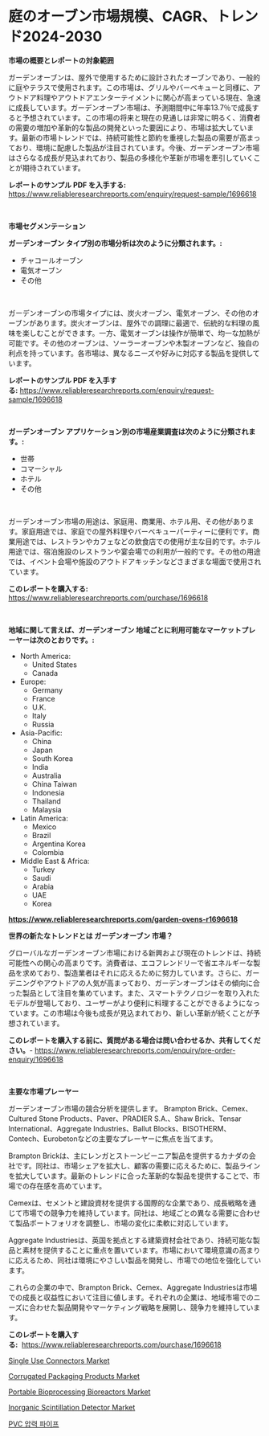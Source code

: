 <p><h1>庭のオーブン市場規模、CAGR、トレンド2024-2030</h1></p><p><strong>市場の概要とレポートの対象範囲</strong></p>
<p><p>ガーデンオーブンは、屋外で使用するために設計されたオーブンであり、一般的に庭やテラスで使用されます。この市場は、グリルやバーベキューと同様に、アウトドア料理やアウトドアエンターテイメントに関心が高まっている現在、急速に成長しています。ガーデンオーブン市場は、予測期間中に年率13.7％で成長すると予想されています。この市場の将来と現在の見通しは非常に明るく、消費者の需要の増加や革新的な製品の開発といった要因により、市場は拡大しています。最新の市場トレンドでは、持続可能性と節約を重視した製品の需要が高まっており、環境に配慮した製品が注目されています。今後、ガーデンオーブン市場はさらなる成長が見込まれており、製品の多様化や革新が市場を牽引していくことが期待されています。</p></p>
<p><strong>レポートのサンプル PDF を入手する:</strong> <a href="https://www.reliableresearchreports.com/enquiry/request-sample/1696618">https://www.reliableresearchreports.com/enquiry/request-sample/1696618</a></p>
<p>&nbsp;</p>
<p><strong>市場セグメンテーション</strong></p>
<p><strong>ガーデンオーブン タイプ別の市場分析は次のように分類されます。:</strong></p>
<p><ul><li>チャコールオーブン</li><li>電気オーブン</li><li>その他</li></ul></p>
<p>&nbsp;</p>
<p><p>ガーデンオーブンの市場タイプには、炭火オーブン、電気オーブン、その他のオーブンがあります。炭火オーブンは、屋外での調理に最適で、伝統的な料理の風味を楽しむことができます。一方、電気オーブンは操作が簡単で、均一な加熱が可能です。その他のオーブンは、ソーラーオーブンや木製オーブンなど、独自の利点を持っています。各市場は、異なるニーズや好みに対応する製品を提供しています。</p></p>
<p><strong>レポートのサンプル PDF を入手する:</strong>&nbsp;<a href="https://www.reliableresearchreports.com/enquiry/request-sample/1696618">https://www.reliableresearchreports.com/enquiry/request-sample/1696618</a></p>
<p>&nbsp;</p>
<p><strong> ガーデンオーブン アプリケーション別の市場産業調査は次のように分類されます。:</strong></p>
<p><ul><li>世帯</li><li>コマーシャル</li><li>ホテル</li><li>その他</li></ul></p>
<p>&nbsp;</p>
<p><p>ガーデンオーブン市場の用途は、家庭用、商業用、ホテル用、その他があります。家庭用途では、家庭での屋外料理やバーベキューパーティーに便利です。商業用途では、レストランやカフェなどの飲食店での使用が主な目的です。ホテル用途では、宿泊施設のレストランや宴会場での利用が一般的です。その他の用途では、イベント会場や施設のアウトドアキッチンなどさまざまな場面で使用されています。</p></p>
<p><strong>このレポートを購入する:</strong>&nbsp; <a href="https://www.reliableresearchreports.com/purchase/1696618">https://www.reliableresearchreports.com/purchase/1696618</a></p>
<p>&nbsp;</p>
<p><strong>地域に関して言えば、ガーデンオーブン 地域ごとに利用可能なマーケットプレーヤーは次のとおりです。:</strong></p>
<p><ul>
    <li>
        North America:
        <ul>
            <li>United States</li>
            <li>Canada</li>
        </ul>
    </li>
    <li>
        Europe:
        <ul>
            <li>Germany</li>
            <li>France</li>
            <li>U.K.</li>
            <li>Italy</li>
            <li>Russia</li>
        </ul>
    </li>
    <li>
        Asia-Pacific:
        <ul>
            <li>China</li>
            <li>Japan</li>
            <li>South Korea</li>
            <li>India</li>
            <li>Australia</li>
            <li>China Taiwan</li>
            <li>Indonesia</li>
            <li>Thailand</li>
            <li>Malaysia</li>
        </ul>
    </li>
    <li>
        Latin America:
        <ul>
            <li>Mexico</li>
            <li>Brazil</li>
            <li>Argentina Korea</li>
            <li>Colombia</li>
        </ul>
    </li>
    <li>
        Middle East & Africa:
        <ul>
            <li>Turkey</li>
            <li>Saudi</li>
            <li>Arabia</li>
            <li>UAE</li>
            <li>Korea</li>
        </ul>
    </li>
    </ul></p>
<p><strong><a href="https://www.reliableresearchreports.com/garden-ovens-r1696618">https://www.reliableresearchreports.com/garden-ovens-r1696618</a></strong>&nbsp;</p>
<p><strong>世界の新たなトレンドとは ガーデンオーブン 市場？</strong></p>
<p><p>グローバルなガーデンオーブン市場における新興および現在のトレンドは、持続可能性への関心の高まりです。消費者は、エコフレンドリーで省エネルギーな製品を求めており、製造業者はそれに応えるために努力しています。さらに、ガーデニングやアウトドアの人気が高まっており、ガーデンオーブンはその傾向に合った製品として注目を集めています。また、スマートテクノロジーを取り入れたモデルが登場しており、ユーザーがより便利に料理することができるようになっています。この市場は今後も成長が見込まれており、新しい革新が続くことが予想されています。</p></p>
<p><strong>このレポートを購入する前に、質問がある場合は問い合わせるか、共有してください。</strong>- <a href="https://www.reliableresearchreports.com/enquiry/pre-order-enquiry/1696618">https://www.reliableresearchreports.com/enquiry/pre-order-enquiry/1696618</a></p>
<p>&nbsp;</p>
<p><strong>主要な市場プレーヤー</strong></p>
<p><p>ガーデンオーブン市場の競合分析を提供します。 Brampton Brick、Cemex、Cultured Stone Products、Paver、PRADIER S.A.、Shaw Brick、Tensar International、Aggregate Industries、Ballut Blocks、BISOTHERM、Contech、Eurobetonなどの主要なプレーヤーに焦点を当てます。</p><p>Brampton Brickは、主にレンガとストーンビーニア製品を提供するカナダの会社です。同社は、市場シェアを拡大し、顧客の需要に応えるために、製品ラインを拡大しています。最新のトレンドに合った革新的な製品を提供することで、市場での存在感を高めています。</p><p>Cemexは、セメントと建設資材を提供する国際的な企業であり、成長戦略を通じて市場での競争力を維持しています。同社は、地域ごとの異なる需要に合わせて製品ポートフォリオを調整し、市場の変化に柔軟に対応しています。</p><p>Aggregate Industriesは、英国を拠点とする建築資材会社であり、持続可能な製品と素材を提供することに重点を置いています。市場において環境意識の高まりに応えるため、同社は環境にやさしい製品を開発し、市場での地位を強化しています。</p><p>これらの企業の中で、Brampton Brick、Cemex、Aggregate Industriesは市場での成長と収益性において注目に値します。それぞれの企業は、地域市場でのニーズに合わせた製品開発やマーケティング戦略を展開し、競争力を維持しています。</p></p>
<p><strong>このレポートを購入する:</strong>&nbsp;&nbsp;<a href="https://www.reliableresearchreports.com/purchase/1696618">https://www.reliableresearchreports.com/purchase/1696618</a></p>
<p><p><a href="https://github.com/provorikovar/Market-Research-Report-List-4/blob/main/single-use-connectors-market.md">Single Use Connectors Market</a></p><p><a href="https://issuu.com/reportprime-2/docs/corrugated-packaging-products-market-size-2030.ppt">Corrugated Packaging Products Market</a></p><p><a href="https://github.com/angelajermaine/Market-Research-Report-List-2/blob/main/portable-bioprocessing-bioreactors-market.md">Portable Bioprocessing Bioreactors Market</a></p><p><a href="https://simplistic-meeting-7ee.notion.site/Inorganic-Scintillation-Detector-Market-Outlook-Industry-Overview-and-Forecast-2024-to-2031-8948d50601f443d5a37437b382ef02ab">Inorganic Scintillation Detector Market</a></p><p><a href="https://github.com/vsr06p4p49/Market-Research-Report-List-1/blob/main/566582222151.md">PVC 압력 파이프</a></p></p>
